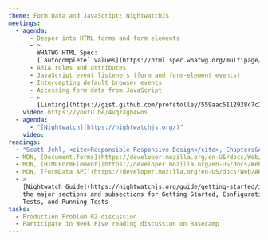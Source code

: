 ```yaml
---
theme: Form Data and JavaScript; NightwatchJS
meetings:
  - agenda:
      - Deeper into HTML forms and form elements
      - >
        WHATWG HTML Spec:
        [`autocomplete` values](https://html.spec.whatwg.org/multipage/form-control-infrastructure.html#autofill)
      - ARIA roles and attributes
      - JavaScript event listeners (form and form-element events)
      - Intercepting default browser events
      - Accessing form data from JavaScript
      - >
        [Linting](https://gist.github.com/profstolley/559aac5112928c7c24c628c6305b70b8) JavaScript
    video: https://youtu.be/4vqzXgh4wos
  - agenda:
      - "[Nightwatch](https://nightwatchjs.org/)"
    video:
readings:
  - "Scott Jehl, <cite>Responsible Responsive Design</cite>, Chapters&nbsp;1–2"
  - MDN, [Document.forms](https://developer.mozilla.org/en-US/docs/Web/API/Document/forms)
  - MDN, [HTMLFormElement](https://developer.mozilla.org/en-US/docs/Web/API/HTMLFormElement)
  - MDN, [FormData API](https://developer.mozilla.org/en-US/docs/Web/API/FormData)
  - >
    [Nightwatch Guide](https://nightwatchjs.org/guide/getting-started/introduction.html):
    the major sections and subsections for Getting Started, Configuration, Using Nightwatch, Writing
    Tests, and Running Tests
tasks:
  - Production Problem 02 discussion
  - Participate in Week Five reading discussion on Basecamp
---
```

